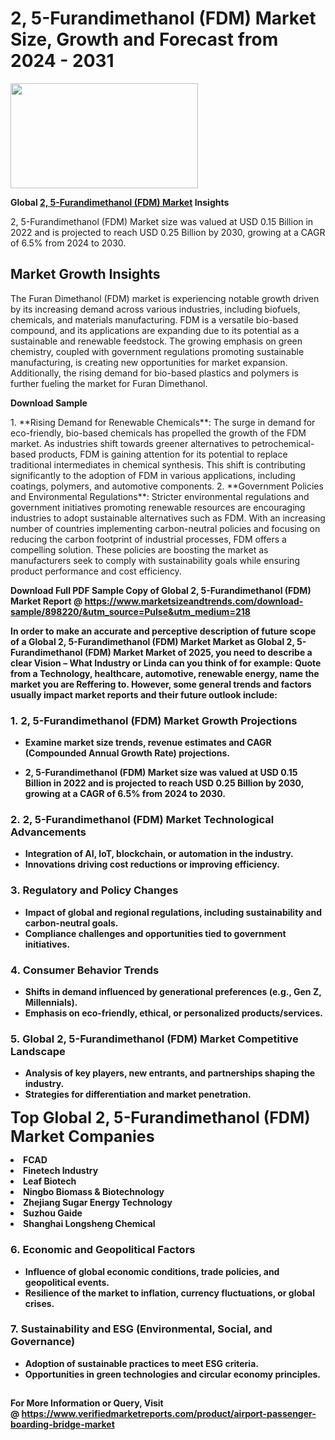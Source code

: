 <H1>2, 5-Furandimethanol (FDM) Market Size, Growth and Forecast from 2024 - 2031</H1><img class="aligncenter size-medium wp-image-584254" src="https://thirdeyenews.in/wp-content/uploads/2024/09/Global-Market-Research-300x168.jpeg" alt="" width="300" height="168" /><p><strong>Global&nbsp;<a href="https://www.marketsizeandtrends.com/download-sample/898220/&amp;utm_source=Pulse&amp;utm_medium=218">2, 5-Furandimethanol (FDM) Market</a> Insights</strong></p><p>2, 5-Furandimethanol (FDM) Market size was valued at USD 0.15 Billion in 2022 and is projected to reach USD 0.25 Billion by 2030, growing at a CAGR of 6.5% from 2024 to 2030.</p><p><h2>Market Growth Insights</h2> <p>The Furan Dimethanol (FDM) market is experiencing notable growth driven by its increasing demand across various industries, including biofuels, chemicals, and materials manufacturing. FDM is a versatile bio-based compound, and its applications are expanding due to its potential as a sustainable and renewable feedstock. The growing emphasis on green chemistry, coupled with government regulations promoting sustainable manufacturing, is creating new opportunities for market expansion. Additionally, the rising demand for bio-based plastics and polymers is further fueling the market for Furan Dimethanol.</p> <p><strong>Download Sample</strong></p> <p>1. **Rising Demand for Renewable Chemicals**: The surge in demand for eco-friendly, bio-based chemicals has propelled the growth of the FDM market. As industries shift towards greener alternatives to petrochemical-based products, FDM is gaining attention for its potential to replace traditional intermediates in chemical synthesis. This shift is contributing significantly to the adoption of FDM in various applications, including coatings, polymers, and automotive components. 2. **Government Policies and Environmental Regulations**: Stricter environmental regulations and government initiatives promoting renewable resources are encouraging industries to adopt sustainable alternatives such as FDM. With an increasing number of countries implementing carbon-neutral policies and focusing on reducing the carbon footprint of industrial processes, FDM offers a compelling solution. These policies are boosting the market as manufacturers seek to comply with sustainability goals while ensuring product performance and cost efficiency. <p><strong></p><p><span class=""><strong>Download Full PDF Sample Copy of Global 2, 5-Furandimethanol (FDM) Market Report</strong> @ <a href="https://www.marketsizeandtrends.com/download-sample/898220/&amp;utm_source=Pulse&amp;utm_medium=218" target="_blank">https://www.marketsizeandtrends.com/download-sample/898220/&amp;utm_source=Pulse&amp;utm_medium=218</a></span></p><p>In order to make an accurate and perceptive description of future scope of a Global&nbsp;2, 5-Furandimethanol (FDM) Market Market as Global&nbsp;2, 5-Furandimethanol (FDM) Market Market of 2025, you need to describe a clear Vision &ndash; What Industry or Linda can you think of for example: Quote from a Technology, healthcare, automotive, renewable energy, name the market you are Reffering to. However, some general trends and factors usually impact market reports and their future outlook include:</p><h3>1.&nbsp;<strong>2, 5-Furandimethanol (FDM) Market Growth Projections</strong></h3><ul><li>Examine market size trends, revenue estimates and CAGR (Compounded Annual Growth Rate) projections.</li><li><p>2, 5-Furandimethanol (FDM) Market size was valued at USD 0.15 Billion in 2022 and is projected to reach USD 0.25 Billion by 2030, growing at a CAGR of 6.5% from 2024 to 2030.</p></li></ul><h3>2.&nbsp;<strong>2, 5-Furandimethanol (FDM) Market Technological Advancements</strong></h3><ul><li>Integration of AI, IoT, blockchain, or automation in the industry.</li><li>Innovations driving cost reductions or improving efficiency.</li></ul><h3>3.&nbsp;<strong>Regulatory and Policy Changes</strong></h3><ul><li>Impact of global and regional regulations, including sustainability and carbon-neutral goals.</li><li>Compliance challenges and opportunities tied to government initiatives.</li></ul><h3>4.&nbsp;<strong>Consumer Behavior Trends</strong></h3><ul><li>Shifts in demand influenced by generational preferences (e.g., Gen Z, Millennials).</li><li>Emphasis on eco-friendly, ethical, or personalized products/services.</li></ul><h3>5.&nbsp;<strong>Global 2, 5-Furandimethanol (FDM) Market Competitive Landscape</strong></h3><ul><li>Analysis of key players, new entrants, and partnerships shaping the industry.</li><li>Strategies for differentiation and market penetration.</li></ul><p data-pm-slice="1 1 []"><span style="color: inherit; font-family: inherit; font-size: 25px;">Top Global 2, 5-Furandimethanol (FDM) Market Companies</span></p><div class="" data-test-id=""><p><li>FCAD</li><li> Finetech Industry</li><li> Leaf Biotech</li><li> Ningbo Biomass & Biotechnology</li><li> Zhejiang Sugar Energy Technology</li><li> Suzhou Gaide</li><li> Shanghai Longsheng Chemical</li></p></div><h3>6.&nbsp;<strong>Economic and Geopolitical Factors</strong></h3><ul><li>Influence of global economic conditions, trade policies, and geopolitical events.</li><li>Resilience of the market to inflation, currency fluctuations, or global crises.</li></ul><h3>7.&nbsp;<strong>Sustainability and ESG (Environmental, Social, and Governance)</strong></h3><ul><li>Adoption of sustainable practices to meet ESG criteria.</li><li>Opportunities in green technologies and circular economy principles.</li></ul><h2><strong style="font-size: 14px;">For More Information or Query, Visit @&nbsp;</strong><a style="background-color: #ffffff; font-size: 14px;" href="https://www.marketsizeandtrends.com/report/2-5-furandimethanol-fdm-market/" target="_blank">https://www.verifiedmarketreports.com/product/airport-passenger-boarding-bridge-market</a></h2>
